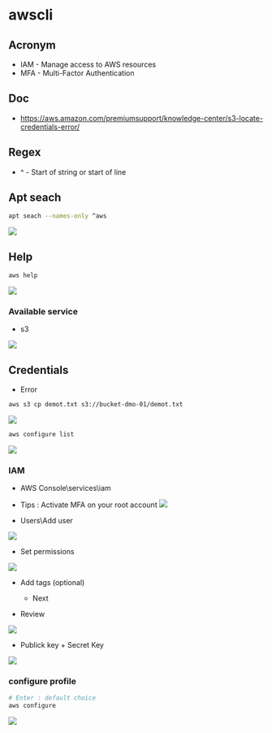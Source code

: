 # awscli

## Acronym
* IAM - Manage access to AWS resources
* MFA - Multi-Factor Authentication

## Doc
* https://aws.amazon.com/premiumsupport/knowledge-center/s3-locate-credentials-error/

## Regex 
* ^ -	Start of string or start of line

## Apt seach
````Bash
apt seach --names-only ^aws
````
[<img src="https://i.imgur.com/LMcZ5c5.png">](https://i.imgur.com/LMcZ5c5.png)

## Help
````Bash
aws help
````
[<img src="https://i.imgur.com/44x09aB.png">](https://i.imgur.com/44x09aB.png)
### Available service
* s3

[<img src="https://i.imgur.com/VySmSjG.png">](https://i.imgur.com/VySmSjG.png)

## Credentials
* Error
````Bash
aws s3 cp demot.txt s3://bucket-dmo-01/demot.txt
````
[<img src="https://i.imgur.com/LusXlHF.png">](https://i.imgur.com/LusXlHF.png)
````Bash
aws configure list
````
[<img src="https://i.imgur.com/Mu4zqLV.png">](https://i.imgur.com/Mu4zqLV.png)

### IAM
* AWS Console\services\iam
* Tips : Activate MFA on your root account
[<img src="https://i.imgur.com/LjhLSVT.png">](https://i.imgur.com/LjhLSVT.png)

* Users\Add user

[<img src="https://i.imgur.com/v0obwMz.png">](https://i.imgur.com/v0obwMz.png)

* Set permissions

[<img src="https://i.imgur.com/XMSC7Jo.png">](https://i.imgur.com/XMSC7Jo.png)

* Add tags (optional)
  * Next

* Review

[<img src="https://i.imgur.com/is60iQu.png">](https://i.imgur.com/is60iQu.png)

* Publick key + Secret Key

[<img src="https://i.imgur.com/20Wwir8.png">](https://i.imgur.com/20Wwir8.png)

### configure profile
````Bash
# Enter : default choice
aws configure 
````
[<img src="https://i.imgur.com/z8atKTr.png">](https://i.imgur.com/z8atKTr.png)
